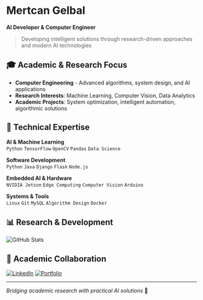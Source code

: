 # Mertcan Gelbal
**AI Developer & Computer Engineer**

> Developing intelligent solutions through research-driven approaches and modern AI technologies

## 🎓 Academic & Research Focus
- **Computer Engineering** - Advanced algorithms, system design, and AI applications
- **Research Interests**: Machine Learning, Computer Vision, Data Analytics
- **Academic Projects**: System optimization, intelligent automation, algorithmic solutions

## 🔬 Technical Expertise
**AI & Machine Learning**  
`Python` `TensorFlow` `OpenCV` `Pandas` `Data Science`

**Software Development**  
`Python` `Java` `Django` `Flask` `Node.js`

**Embedded AI & Hardware**  
`NVIDIA Jetson` `Edge Computing` `Computer Vision` `Arduino`

**Systems & Tools**  
`Linux` `Git` `MySQL` `Algorithm Design` `Docker`

## 📊 Research & Development
![GitHub Stats](https://github-readme-stats.vercel.app/api?username=mertcan-gelbal&show_icons=true&theme=minimal&hide_border=true&count_private=true)

## 🤝 Academic Collaboration
[![LinkedIn](https://img.shields.io/badge/LinkedIn-0077B5?style=flat&logo=linkedin&logoColor=white)](https://linkedin.com/in/mertcangelbal)
[![Portfolio](https://img.shields.io/badge/Portfolio-000000?style=flat&logo=vercel&logoColor=white)](https://mertcangelbal.com)

---
*Bridging academic research with practical AI solutions* 🚀
